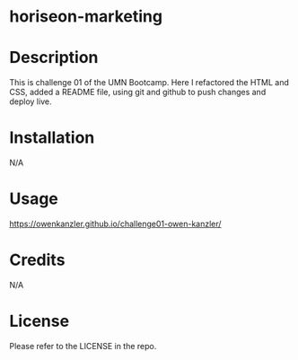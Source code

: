 # horiseon-marketing

# Description

This is challenge 01 of the UMN Bootcamp. Here I refactored the HTML and CSS, added a README file, using git and github to push changes and deploy live.

# Installation

N/A

# Usage

https://owenkanzler.github.io/challenge01-owen-kanzler/

# Credits

N/A

# License

Please refer to the LICENSE in the repo.
